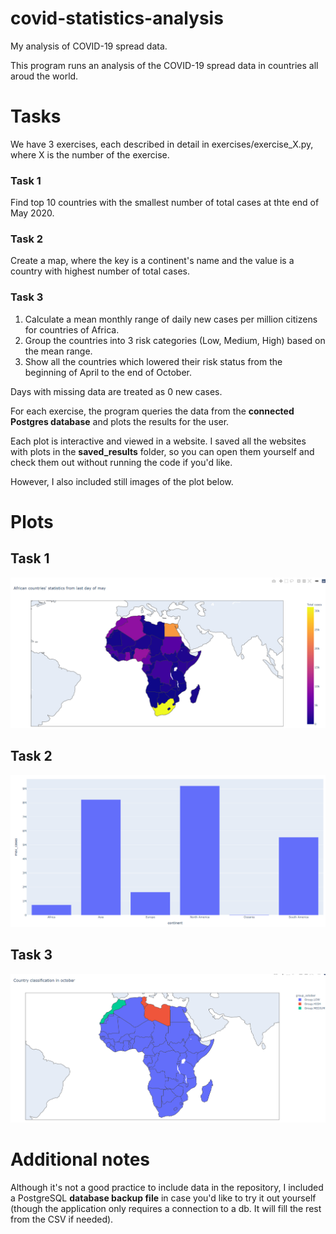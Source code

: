 # covid-statistics-analysis
My analysis of COVID-19 spread data.

This program runs an analysis of the COVID-19 spread data in countries all aroud the world.

# Tasks
We have 3 exercises, each described in detail in exercises/exercise_X.py, where X is the number of the exercise.

### Task 1

Find top 10 countries with the smallest number of total cases at thte end of May 2020.

### Task 2

Create a map, where the key is a continent's name and the value is a country with highest number of total cases.

### Task 3

1. Calculate a mean monthly range of daily new cases per million citizens for countries of Africa.
2. Group the countries into 3 risk categories (Low, Medium, High) based on the mean range.
3. Show all the countries which lowered their risk status from the beginning of April to the end of October.

Days with missing data are treated as 0 new cases.


For each exercise, the program queries the data from the **connected Postgres database**
and plots the results for the user.

Each plot is interactive and viewed in a website. I saved all the websites with plots in the **saved_results** folder, so you can open them yourself and check them out without running the code if you'd like.

However, I also included still images of the plot below.


# Plots

## Task 1
![Plot 1](https://github.com/MariuszGaljan/covid-statistics-analysis/blob/f49338cd2bd74e17d9c5189e50319a428230be56/saved_results/Images/Exercise%201%20Result.png)

## Task 2
![Plot 2](https://github.com/MariuszGaljan/covid-statistics-analysis/blob/f49338cd2bd74e17d9c5189e50319a428230be56/saved_results/Images/Exercise%202.png)

## Task 3
![Plot 3](https://github.com/MariuszGaljan/covid-statistics-analysis/blob/f49338cd2bd74e17d9c5189e50319a428230be56/saved_results/Images/Exercise%203.png)


# Additional notes

Although it's not a good practice to include data in the repository, I included a PostgreSQL **database backup file** in case you'd like to try it out yourself (though the application only requires a connection to a db. It will fill the rest from the CSV if needed).
